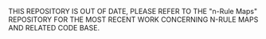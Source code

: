 THIS REPOSITORY IS OUT OF DATE, PLEASE REFER TO THE "n-Rule Maps" REPOSITORY FOR THE MOST RECENT WORK CONCERNING N-RULE MAPS AND RELATED CODE BASE.
